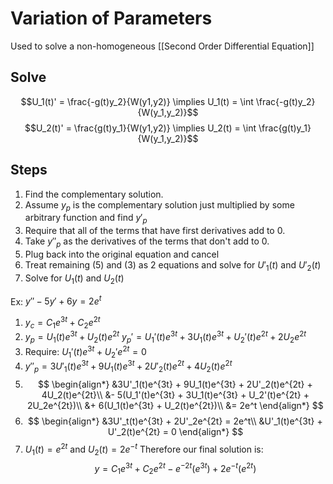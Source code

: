 # Variation of Parameters
Used to solve a non-homogeneous [[Second Order Differential Equation]]

## Solve
$$U_1(t)' = \frac{-g(t)y_2}{W(y1,y2)} \implies U_1(t) = \int \frac{-g(t)y_2}{W(y_1,y_2)}$$
$$U_2(t)' = \frac{g(t)y_1}{W(y1,y2)} \implies U_2(t) = \int \frac{g(t)y_1}{W(y_1,y_2)}$$

## Steps
1. Find the complementary solution.
2. Assume $y_p$ is the complementary solution just multiplied by some arbitrary function and find $y'_p$ 
3. Require that all of the terms that have first derivatives add to 0.
4. Take $y''_p$ as the derivatives of the terms that don't add to 0.
5. Plug back into the original equation and cancel
6. Treat remaining (5) and (3) as 2 equations and solve for $U'_1(t)$ and $U'_2(t)$
7. Solve for $U_1(t)$ and $U_2(t)$

Ex: $y'' - 5y' +6y = 2e^t$
1.  $y_c = C_1e^{3t} + C_2e^{2t}$
2. $y_p = U_1(t)e^{3t} + U_2(t)e^{2t}$
	$y_p' = U_1'(t)e^{3t} + 3U_1(t)e^{3t} + U_2'(t)e^{2t} + 2U_2e^{2t}$
3. Require: $U_1'(t)e^{3t} + U_2'e^{2t} = 0$
4. $y''_p = 3U'_1(t)e^{3t} + 9U_1(t)e^{3t} + 2U'_2(t)e^{2t} + 4U_2(t)e^{2t}$
5. $$
	\begin{align*}
	&3U'_1(t)e^{3t} + 9U_1(t)e^{3t} + 2U'_2(t)e^{2t} + 4U_2(t)e^{2t}\\ &- 5(U_1'(t)e^{3t} + 3U_1(t)e^{3t} + U_2'(t)e^{2t} + 2U_2e^{2t})\\ &+ 6(U_1(t)e^{3t} + U_2(t)e^{2t})\\ &=
	2e^t
	\end{align*}
$$
6. $$
	\begin{align*}
	&3U'_t(t)e^{3t} + 2U'_2e^{2t} = 2e^t\\
	&U'_1(t)e^{3t} + U'_2(t)e^{2t} = 0
	\end{align*}
$$
7. $U_1(t) = e^{2t}$ and $U_2(t) = 2e^{-t}$ 
	Therefore our final solution is:
		$$
		y = C_1e^{3t}+C_2e^{2t} - e^{-2t}(e^{3t}) + 2e^{-t}(e^{2t})
	$$
	